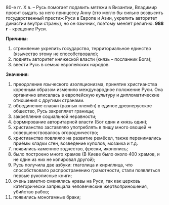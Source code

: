 80-е гг. X в. – Русь помогает подавить мятежи в Византии, Владимир просит выдать за него принцессу Анну (это могло бы сильно возвысить государственный престиж Руси в Европе и Азии, укрепить авторитет династии внутри страны), но он язычник, поэтому меняет религию. **988 г** - крещение Руси.

**Причины:**

1. стремление укрепить государство, территориальное единство (язычество этому не способствовало);
2. поднять авторитет княжеской власти (князь – посланник Бога);
3. ввести Русь в семью европейских народов.

**Значения:**

1. преодоление языческого изоляционизма, принятие христианства коренным образом изменило международное положение Руси. Она органично вписалась в европейскую культуру и дипломатические отношения с другими странами.
2. объединение славян (разных племён) в единое древнерусское общество, Русь закрепляет границы;
3. закрепление социальной неравности;
4. формирование авторитарной власти (Бог один и князь один);
5. христианство заставляло употреблять в пищу много овощей => совершенствовалось огородничество;
6. христианство повлияло на развитие ремёсел, также перенимались приёмы кладки стен, возведение куполов, мозаика и т.д.
7. появились каменное зодчество, фрески, иконопись;
8. было построено много храмов (В Киеве было около 400 храмов, и не один из них не копировал другой);
9. Русь получила две азбуки: глаголица и кириллица, что способствовало распространению грамотности, стали появляться первые рукописные книги;
10. очень заметно сменялись нравы на Руси, так как церковь категорически запрещала человеческие жертвоприношения, убийство рабов;
11. появились моногамные браки;